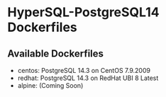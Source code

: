 # HyperSQL-PostgreSQL14 Dockerfiles

Available Dockerfiles
---------------------
- centos: PostgreSQL 14.3 on CentOS 7.9.2009
- redhat: PostgreSQL 14.3 on RedHat UBI 8 Latest
- alpine: (Coming Soon)

